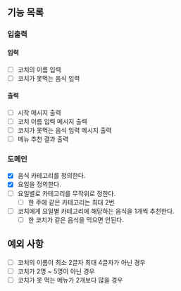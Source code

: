 ## 기능 목록
### 입출력
#### 입력
- [ ] 코치의 이름 입력
- [ ] 코치가 못먹는 음식 입력
#### 출력
- [ ] 시작 메시지 출력
- [ ] 코치 이름 입력 메시지 출력
- [ ] 코치가 못먹는 음식 입력 메시지 출력
- [ ] 메뉴 추천 결과 출력
### 도메인
- [x] 음식 카테고리를 정의한다.
- [x] 요일을 정의한다.
- [ ] 요일별로 카테고리를 무작위로 정한다.
  - [ ] 한 주에 같은 카테고리는 최대 2번
- [ ] 코치에게 요일별 카테고리에 해당하는 음식을 1개씩 추천한다.
  - [ ] 한 코치가 같은 음식을 먹으면 안된다.
## 예외 사항
- [ ] 코치의 이름이 최소 2글자 최대 4글자가 아닌 경우
- [ ] 코치가 2명 ~ 5명이 아닌 경우
- [ ] 코치가 못 먹는 메뉴가 2개보다 많을 경우